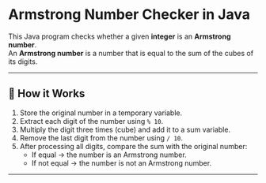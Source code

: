 # Armstrong Number Checker in Java

This Java program checks whether a given **integer** is an **Armstrong number**.  
An **Armstrong number** is a number that is equal to the sum of the cubes of its digits.  

---

## 📌 How it Works
1. Store the original number in a temporary variable.  
2. Extract each digit of the number using `% 10`.  
3. Multiply the digit three times (cube) and add it to a sum variable.  
4. Remove the last digit from the number using `/ 10`.  
5. After processing all digits, compare the sum with the original number:  
   - If equal → the number is an Armstrong number.  
   - If not equal → the number is not an Armstrong number.  

---
